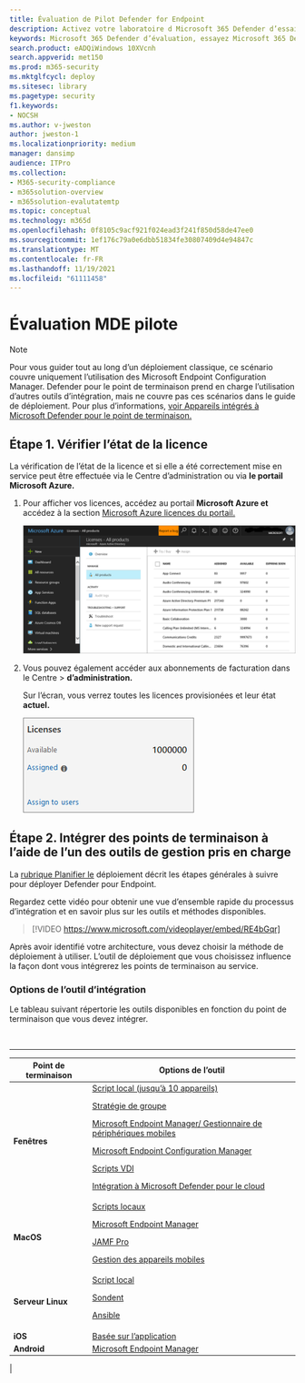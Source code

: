 ```yaml
---
title: Évaluation de Pilot Defender for Endpoint
description: Activez votre laboratoire d Microsoft 365 Defender d’essai ou votre environnement pilote.
keywords: Microsoft 365 Defender d’évaluation, essayez Microsoft 365 Defender, évaluez Microsoft 365 Defender, Microsoft 365 Defender laboratoire d’évaluation, Microsoft 365 Defender  pilote, cybersécurité, menace avancée persistante, sécurité d’entreprise, appareils, appareil, identité, utilisateurs, données, applications, incidents, examen et correction automatisés, recherche avancée
search.product: eADQiWindows 10XVcnh
search.appverid: met150
ms.prod: m365-security
ms.mktglfcycl: deploy
ms.sitesec: library
ms.pagetype: security
f1.keywords:
- NOCSH
ms.author: v-jweston
author: jweston-1
ms.localizationpriority: medium
manager: dansimp
audience: ITPro
ms.collection:
- M365-security-compliance
- m365solution-overview
- m365solution-evalutatemtp
ms.topic: conceptual
ms.technology: m365d
ms.openlocfilehash: 0f8105c9acf921f024ead3f241f850d58de47ee0
ms.sourcegitcommit: 1ef176c79a0e6dbb51834fe30807409d4e94847c
ms.translationtype: MT
ms.contentlocale: fr-FR
ms.lasthandoff: 11/19/2021
ms.locfileid: "61111458"
---
```

# <a name="pilot-mde-evaluation"></a>Évaluation MDE pilote

> [!NOTE]
> Pour vous guider tout au long d’un déploiement classique, ce scénario couvre uniquement l’utilisation des Microsoft Endpoint Configuration Manager. Defender pour le point de terminaison prend en charge l’utilisation d’autres outils d’intégration, mais ne couvre pas ces scénarios dans le guide de déploiement. Pour plus d’informations, [voir Appareils intégrés à Microsoft Defender pour le point de terminaison.](onboard-configure.md)

## <a name="step-1-check-license-state"></a>Étape 1. Vérifier l’état de la licence

La vérification de l’état de la licence et si elle a été correctement mise en service peut être effectuée via le Centre d’administration ou via **le portail Microsoft Azure.**

1. Pour afficher vos licences, accédez au portail **Microsoft Azure et** accédez à la section [Microsoft Azure licences du portail.](https://portal.azure.com/#blade/Microsoft_AAD_IAM/LicensesMenuBlade/Products)

   ![Image de la page Gestion des licences Azure.](images/atp-licensing-azure-portal.png)

1. Vous pouvez également accéder aux  abonnements de facturation dans le Centre \> **d’administration.**

    Sur l’écran, vous verrez toutes les licences provisionées et leur état **actuel.**

    ![Image des licences de facturation.](images/atp-billing-subscriptions.png)

## <a name="step-2-onboard-endpoints-using-any-of-the-supported-management-tools"></a>Étape 2. Intégrer des points de terminaison à l’aide de l’un des outils de gestion pris en charge

La [rubrique Planifier le](deployment-strategy.md) déploiement décrit les étapes générales à suivre pour déployer Defender pour Endpoint.

Regardez cette vidéo pour obtenir une vue d’ensemble rapide du processus d’intégration et en savoir plus sur les outils et méthodes disponibles.

> [!VIDEO https://www.microsoft.com/videoplayer/embed/RE4bGqr]

Après avoir identifié votre architecture, vous devez choisir la méthode de déploiement à utiliser. L’outil de déploiement que vous choisissez influence la façon dont vous intégrerez les points de terminaison au service.

### <a name="onboarding-tool-options"></a>Options de l’outil d’intégration

Le tableau suivant répertorie les outils disponibles en fonction du point de terminaison que vous devez intégrer.

<br>

****

|Point de terminaison|Options de l’outil|
|---|---|
|**Fenêtres**|[Script local (jusqu’à 10 appareils)](../defender-endpoint/configure-endpoints-script.md) <p> [Stratégie de groupe](../defender-endpoint/configure-endpoints-gp.md) <p> [Microsoft Endpoint Manager/ Gestionnaire de périphériques mobiles](../defender-endpoint/configure-endpoints-mdm.md) <p> [Microsoft Endpoint Configuration Manager](../defender-endpoint/configure-endpoints-sccm.md) <p> [Scripts VDI](../defender-endpoint/configure-endpoints-vdi.md) <p> [Intégration à Microsoft Defender pour le cloud](../defender-endpoint/configure-server-endpoints.md#integration-with-azure-defender)|
|**MacOS**|[Scripts locaux](../defender-endpoint/mac-install-manually.md) <p> [Microsoft Endpoint Manager](../defender-endpoint/mac-install-with-intune.md) <p> [JAMF Pro](../defender-endpoint/mac-install-with-jamf.md) <p> [Gestion des appareils mobiles](../defender-endpoint/mac-install-with-other-mdm.md)|
|**Serveur Linux**|[Script local](../defender-endpoint/linux-install-manually.md) <p> [Sondent](../defender-endpoint/linux-install-with-puppet.md) <p> [Ansible](../defender-endpoint/linux-install-with-ansible.md)|
|**iOS**|[Basée sur l’application](../defender-endpoint/ios-install.md)|
|**Android**|[Microsoft Endpoint Manager](../defender-endpoint/android-intune.md)|
|
